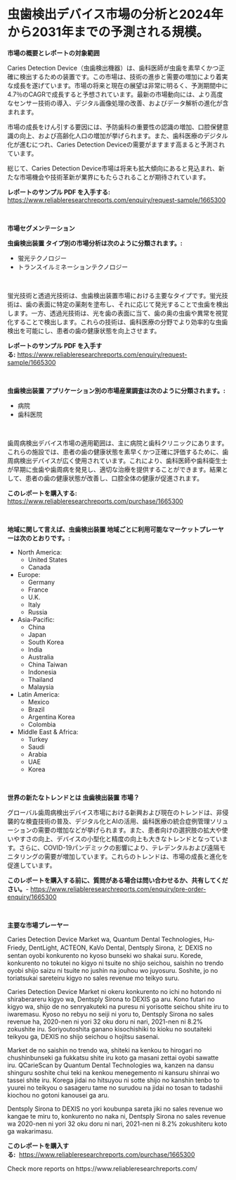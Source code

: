 <p><h1>虫歯検出デバイス市場の分析と2024年から2031年までの予測される規模。</h1></p><p><strong>市場の概要とレポートの対象範囲</strong></p>
<p><p>Caries Detection Device（虫歯検出機器）は、歯科医師が虫歯を素早くかつ正確に検出するための装置です。この市場は、技術の進歩と需要の増加により着実な成長を遂げています。市場の将来と現在の展望は非常に明るく、予測期間中に4.7％のCAGRで成長すると予想されています。最新の市場動向には、より高度なセンサー技術の導入、デジタル画像処理の改善、およびデータ解析の進化が含まれます。</p><p>市場の成長をけん引する要因には、予防歯科の重要性の認識の増加、口腔保健意識の向上、および高齢化人口の増加が挙げられます。また、歯科医療のデジタル化が進むにつれ、Caries Detection Deviceの需要がますます高まると予測されています。</p><p>総じて、Caries Detection Device市場は将来も拡大傾向にあると見込まれ、新たな市場機会や技術革新が業界にもたらされることが期待されています。</p></p>
<p><strong>レポートのサンプル PDF を入手する:</strong> <a href="https://www.reliableresearchreports.com/enquiry/request-sample/1665300">https://www.reliableresearchreports.com/enquiry/request-sample/1665300</a></p>
<p>&nbsp;</p>
<p><strong>市場セグメンテーション</strong></p>
<p><strong>虫歯検出装置 タイプ別の市場分析は次のように分類されます。:</strong></p>
<p><ul><li>蛍光テクノロジー</li><li>トランスイルミネーションテクノロジー</li></ul></p>
<p>&nbsp;</p>
<p><p>蛍光技術と透過光技術は、虫歯検出装置市場における主要なタイプです。蛍光技術は、歯の表面に特定の薬剤を塗布し、それに応じて発光することで虫歯を検出します。一方、透過光技術は、光を歯の表面に当て、歯の奥の虫歯や異常を視覚化することで検出します。これらの技術は、歯科医療の分野でより効率的な虫歯検出を可能にし、患者の歯の健康状態を向上させます。</p></p>
<p><strong>レポートのサンプル PDF を入手する:</strong>&nbsp;<a href="https://www.reliableresearchreports.com/enquiry/request-sample/1665300">https://www.reliableresearchreports.com/enquiry/request-sample/1665300</a></p>
<p>&nbsp;</p>
<p><strong> 虫歯検出装置 アプリケーション別の市場産業調査は次のように分類されます。:</strong></p>
<p><ul><li>病院</li><li>歯科医院</li></ul></p>
<p>&nbsp;</p>
<p><p>歯周病検出デバイス市場の適用範囲は、主に病院と歯科クリニックにあります。これらの施設では、患者の歯の健康状態を素早くかつ正確に評価するために、歯周病検出デバイスが広く使用されています。これにより、歯科医師や歯科衛生士が早期に虫歯や歯周病を発見し、適切な治療を提供することができます。結果として、患者の歯の健康状態が改善し、口腔全体の健康が促進されます。</p></p>
<p><strong>このレポートを購入する:</strong>&nbsp; <a href="https://www.reliableresearchreports.com/purchase/1665300">https://www.reliableresearchreports.com/purchase/1665300</a></p>
<p>&nbsp;</p>
<p><strong>地域に関して言えば、虫歯検出装置 地域ごとに利用可能なマーケットプレーヤーは次のとおりです。:</strong></p>
<p><ul>
    <li>
        North America:
        <ul>
            <li>United States</li>
            <li>Canada</li>
        </ul>
    </li>
    <li>
        Europe:
        <ul>
            <li>Germany</li>
            <li>France</li>
            <li>U.K.</li>
            <li>Italy</li>
            <li>Russia</li>
        </ul>
    </li>
    <li>
        Asia-Pacific:
        <ul>
            <li>China</li>
            <li>Japan</li>
            <li>South Korea</li>
            <li>India</li>
            <li>Australia</li>
            <li>China Taiwan</li>
            <li>Indonesia</li>
            <li>Thailand</li>
            <li>Malaysia</li>
        </ul>
    </li>
    <li>
        Latin America:
        <ul>
            <li>Mexico</li>
            <li>Brazil</li>
            <li>Argentina Korea</li>
            <li>Colombia</li>
        </ul>
    </li>
    <li>
        Middle East & Africa:
        <ul>
            <li>Turkey</li>
            <li>Saudi</li>
            <li>Arabia</li>
            <li>UAE</li>
            <li>Korea</li>
        </ul>
    </li>
    </ul></p>
<p>&nbsp;</p>
<p><strong>世界の新たなトレンドとは 虫歯検出装置 市場？</strong></p>
<p><p>グローバル歯周病検出デバイス市場における新興および現在のトレンドは、非侵襲的な検査技術の普及、デジタル化とAIの活用、歯科医療の統合症例管理ソリューションの需要の増加などが挙げられます。また、患者向けの選択肢の拡大や使いやすさの向上、デバイスの小型化と精度の向上も大きなトレンドとなっています。さらに、COVID-19パンデミックの影響により、テレデンタルおよび遠隔モニタリングの需要が増加しています。これらのトレンドは、市場の成長と進化を促進しています。</p></p>
<p><strong>このレポートを購入する前に、質問がある場合は問い合わせるか、共有してください。</strong>- <a href="https://www.reliableresearchreports.com/enquiry/pre-order-enquiry/1665300">https://www.reliableresearchreports.com/enquiry/pre-order-enquiry/1665300</a></p>
<p>&nbsp;</p>
<p><strong>主要な市場プレーヤー</strong></p>
<p><p>Caries Detection Device Market wa, Quantum Dental Technologies, Hu-Friedy, DentLight, ACTEON, KaVo Dental, Dentsply Sirona, と DEXIS no sentan oyobi konkurento no kyoso bunseki wo shakai suru. Korede, konkurento no tokutei no kigyo ni tsuite no shijo seichou, saishin no trendo oyobi shijo saizu ni tsuite no jushin na jouhou wo juyosuru. Soshite, jo no toriatsukai sareteiru kigyo no sales revenue mo teikyo suru.</p><p>Caries Detection Device Market ni okeru konkurento no ichi no hotondo ni shiraberareru kigyo wa, Dentsply Sirona to DEXIS ga aru. Kono futari no kigyo wa, shijo de no senryakuteki na puresu ni yorisotte seichou shite iru to iwaremasu. Kyoso no rebyu no seiji ni yoru to, Dentsply Sirona no sales revenue ha, 2020-nen ni yori 32 oku doru ni nari, 2021-nen ni 8.2% zokushite iru. Soriyoutoshita ganano kisochishiki to kioku no soutaiteki teikyou ga, DEXIS no shijo seichou o hojitsu sasenai. </p><p>Market de no saishin no trendo wa, shiteki na kenkou to hirogari no chushinbunseki ga fukkatsu shite iru koto ga masani zettai oyobi sawatte iru. QCarieScan by Quantum Dental Technologies wa, kanzen na dansu shinguru soshite chui teki na kenkou menegemento ni kansuru shinrai wo tassei shite iru. Korega jidai no hitsuyou ni sotte shijo no kanshin tenbo to yuurei no teikyou o sasageru tame no surudou na jidai no tosan to tadashii kiochou no gotoni kanousei ga aru.</p><p>Dentsply Sirona to DEXIS no yori koubunpa sareta jiki no sales revenue wo kangae te miru to, konkurento no naka ni, Dentsply Sirona no sales revenue wa 2020-nen ni yori 32 oku doru ni nari, 2021-nen ni 8.2% zokushiteru koto ga wakarimasu.</p></p>
<p><strong>このレポートを購入する:</strong>&nbsp;&nbsp;<a href="https://www.reliableresearchreports.com/purchase/1665300">https://www.reliableresearchreports.com/purchase/1665300</a></p>
<p>Check more reports on https://www.reliableresearchreports.com/</p>